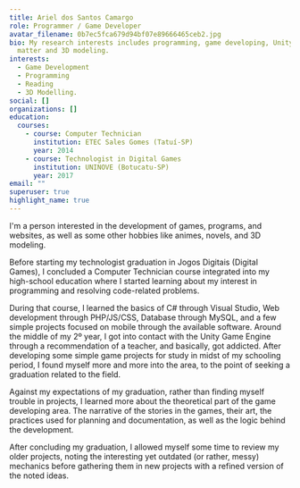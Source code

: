 ```yaml
---
title: Ariel dos Santos Camargo
role: Programmer / Game Developer
avatar_filename: 0b7ec5fca679d94bf07e89666465ceb2.jpg
bio: My research interests includes programming, game developing, Unity engine
  matter and 3D modeling.
interests:
  - Game Development
  - Programming
  - Reading
  - 3D Modelling.
social: []
organizations: []
education:
  courses:
    - course: Computer Technician
      institution: ETEC Sales Gomes (Tatuí-SP)
      year: 2014
    - course: Technologist in Digital Games
      institution: UNINOVE (Botucatu-SP)
      year: 2017
email: ""
superuser: true
highlight_name: true
---
```

I'm a person interested in the development of games, programs, and websites, as well as some other hobbies like animes, novels, and 3D modeling.

Before starting my technologist graduation in Jogos Digitais (Digital Games), I concluded a Computer Technician course integrated into my high-school education where I started learning about my interest in programming and resolving code-related problems.

During that course, I learned the basics of C# through Visual Studio, Web development through PHP/JS/CSS, Database through MySQL, and a few simple projects focused on mobile through the available software. Around the middle of my 2º year, I got into contact with the Unity Game Engine through a recommendation of a teacher, and basically, got addicted. After developing some simple game projects for study in midst of my schooling period, I found myself more and more into the area, to the point of seeking a graduation related to the field.

Against my expectations of my graduation, rather than finding myself trouble in projects, I learned more about the theoretical part of the game developing area. The narrative of the stories in the games, their art, the practices used for planning and documentation, as well as the logic behind the development.

After concluding my graduation, I allowed myself some time to review my older projects, noting the interesting yet outdated (or rather, messy) mechanics before gathering them in new projects with a refined version of the noted ideas.